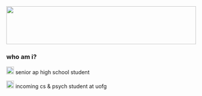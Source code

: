 <img src="https://i.imgur.com/7cc4D3p.gif" width = "500" height="100">

### who am i?
<img src="https://cdn3.emoji.gg/emojis/2263-payphone.gif" width="20" height="20"> senior ap high school student

<img src="https://cdn3.emoji.gg/emojis/7550-pinkboombox.png" width="20" height="20"> incoming cs & psych student at uofg
